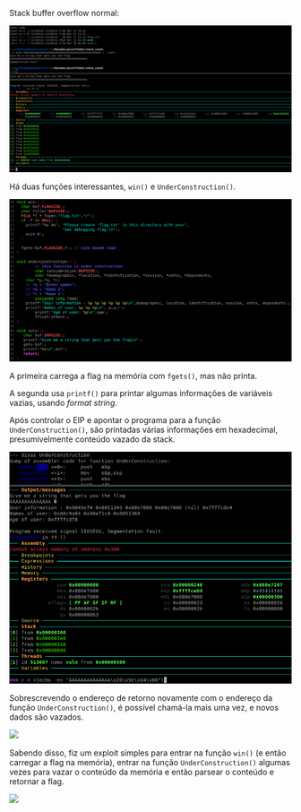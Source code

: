 Stack buffer overflow normal:

![](/Screenshots/Pasted%20image%2020220317131540.png)

Há duas funções interessantes, `win()` e `UnderConstruction()`.

![](/Screenshots/Pasted%20image%2020220329175052.png)

A primeira carrega a flag na memória com `fgets()`, mas não printa.

A segunda usa `printf()` para printar algumas informações de variáveis vazias, usando *format string*.

Após controlar o EIP e apontar o programa para a função `UnderConstruction()`, são printadas várias informações em hexadecimal, presumivelmente conteúdo vazado da stack.

![](/Screenshots/Pasted%20image%2020220317144219.png)

Sobrescrevendo o endereço de retorno novamente com o endereço da função `UnderConstruction()`, é possível chamá-la mais uma vez, e novos dados são vazados.

![](/Screenshot/Pasted%20image%2020220317155644.png)

Sabendo disso, fiz um exploit simples para entrar na função `win()` (e então carregar a flag na memória), entrar na função `UnderConstruction()` algumas vezes para vazar o conteúdo da memória e então parsear o conteúdo e retornar a flag.

![](/Screenshot/Pasted%20image%2020220317162208.png)